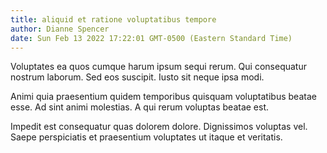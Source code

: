 ```yaml
---
title: aliquid et ratione voluptatibus tempore
author: Dianne Spencer
date: Sun Feb 13 2022 17:22:01 GMT-0500 (Eastern Standard Time)
---
```

Voluptates ea quos cumque harum ipsum sequi rerum. Qui consequatur nostrum laborum. Sed eos suscipit. Iusto sit neque ipsa modi.

 Animi quia praesentium quidem temporibus quisquam voluptatibus beatae esse. Ad sint animi molestias. A qui rerum voluptas beatae est.

 Impedit est consequatur quas dolorem dolore. Dignissimos voluptas vel. Saepe perspiciatis et praesentium voluptates ut itaque et veritatis.